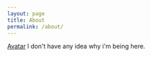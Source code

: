 ```yaml
---
layout: page
title: About
permalink: /about/
---
```


[Avatar](images/avatar.png)
I don't have any idea why i'm being here.
